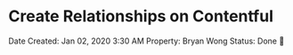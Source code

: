 # Create Relationships on Contentful

Date Created: Jan 02, 2020 3:30 AM
Property: Bryan Wong
Status: Done 🙌